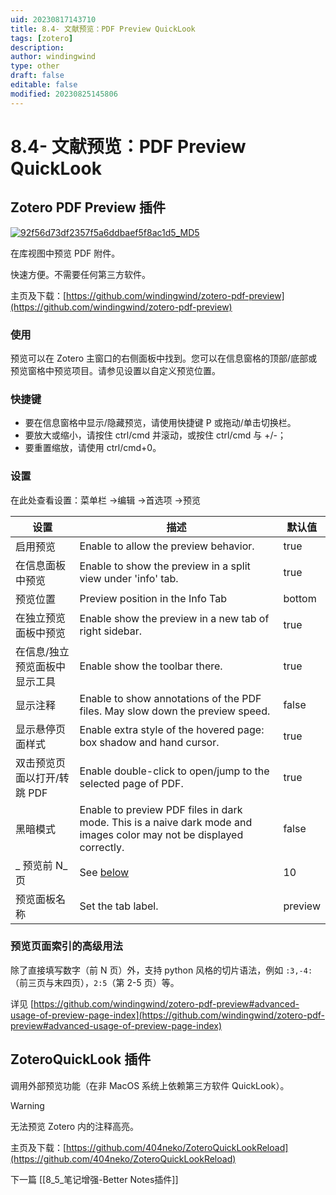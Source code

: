 ```yaml
---
uid: 20230817143710
title: 8.4- 文献预览：PDF Preview QuickLook
tags: [zotero]
description: 
author: windingwind
type: other
draft: false
editable: false
modified: 20230825145806
---
```


# 8.4- 文献预览：PDF Preview QuickLook

## Zotero PDF Preview 插件

[![92f56d73df2357f5a6ddbaef5f8ac1d5_MD5](https://cdn.pkmer.cn/images/202308171546663.gif!pkmer)](https://github.com/windingwind/zotero-pdf-preview/blob/master/image/README/teaser.gif)

在库视图中预览 PDF 附件。

快速方便。不需要任何第三方软件。

主页及下载：[https://github.com/windingwind/zotero-pdf-preview](https://github.com/windingwind/zotero-pdf-preview)

### 使用

预览可以在 Zotero 主窗口的右侧面板中找到。您可以在信息窗格的顶部/底部或预览窗格中预览项目。请参见设置以自定义预览位置。

### 快捷键

- 要在信息窗格中显示/隐藏预览，请使用快捷键 P 或拖动/单击切换栏。
- 要放大或缩小，请按住 ctrl/cmd 并滚动，或按住 ctrl/cmd 与 +/-；
- 要重置缩放，请使用 ctrl/cmd+0。

### 设置

在此处查看设置：菜单栏 ->编辑 ->首选项 ->预览

| **设置** | **描述** | **默认值** |
| --- | --- | --- |
| 启用预览 | Enable to allow the preview behavior. | true |
| 在信息面板中预览 | Enable to show the preview in a split view under 'info' tab. | true |
| 预览位置 | Preview position in the Info Tab | bottom |
| 在独立预览面板中预览 | Enable show the preview in a new tab of right sidebar. | true |
| 在信息/独立预览面板中显示工具 | Enable show the toolbar there. | true |
| 显示注释 | Enable to show annotations of the PDF files. May slow down the preview speed. | false |
| 显示悬停页面样式 | Enable extra style of the hovered page: box shadow and hand cursor. | true |
| 双击预览页面以打开/转跳 PDF | Enable double-click to open/jump to the selected page of PDF. | true |
| 黑暗模式 | Enable to preview PDF files in dark mode. This is a naive dark mode and images color may not be displayed correctly. | false |
| \_ 预览前 N\_ 页 | See [below](https://github.com/windingwind/zotero-pdf-preview#advanced-usage-of-preview-page-index) | 10 |
| 预览面板名称 | Set the tab label. | preview |

### 预览页面索引的高级用法

除了直接填写数字（前 N 页）外，支持 python 风格的切片语法，例如 `:3,-4:`（前三页与末四页），`2:5`（第 2-5 页）等。

详见 [https://github.com/windingwind/zotero-pdf-preview#advanced-usage-of-preview-page-index](https://github.com/windingwind/zotero-pdf-preview#advanced-usage-of-preview-page-index)

## ZoteroQuickLook 插件

调用外部预览功能（在非 MacOS 系统上依赖第三方软件 QuickLook）。

> [!warning]
> 无法预览 Zotero 内的注释高亮。

 主页及下载：[https://github.com/404neko/ZoteroQuickLookReload](https://github.com/404neko/ZoteroQuickLookReload)

下一篇 [[8_5_笔记增强-Better Notes插件]]